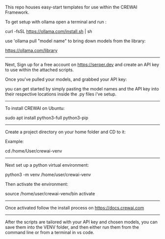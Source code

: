 This repo houses easy-start templates for use within the CREWAI Framework.

To get setup with ollama open a terminal and run : 

curl -fsSL https://ollama.com/install.sh | sh

use 'ollama pull "model name" to bring down models from the library: 

https://ollama.com/library
_________
Next, Sign up for a free account on https://serper.dev and create an API key to use within the attached scripts.

Once you've pulled your models, and grabbed your API key:

you can get started by simply pasting the model names and the API key into their respective locations inside the .py files i've setup.
_________

To install CREWAI on Ubuntu: 

sudo apt install python3-full python3-pip
____
Create a project directory on your home folder and CD to it: 

Example:

cd /home/User/crewai-venv
______
Next set up a python virtual environment: 

python3 -m venv /home/user/crewai-venv

Then activate the environment:

source /home/user/crewai-venv/bin activate
_______

Once activated follow the install process on https://docs.crewai.com

_______

After the scripts are tailored with your API key and chosen models, you can save them into the VENV folder, and then either run them from the command line or from a terminal in vs code.








